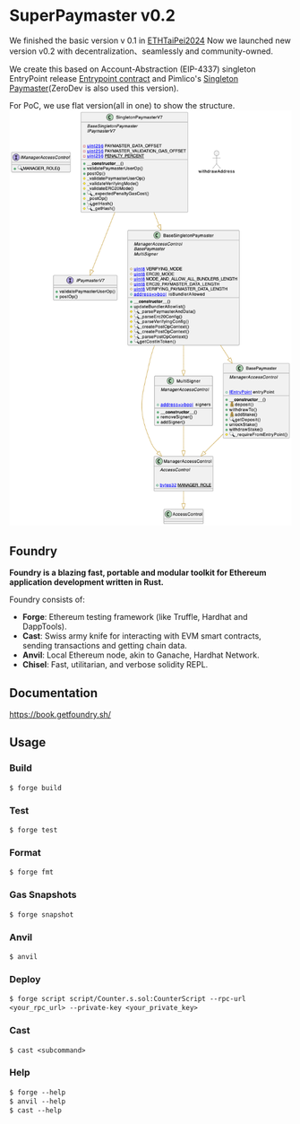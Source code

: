 # SuperPaymaster v0.2
We finished the basic version v 0.1 in [ETHTaiPei2024](https://taikai.network/ethtaipei/hackathons/hackathon-2024/projects/cltjx090k04c7wc01w1ib9lbi/idea)
Now we launched new version v0.2 with decentralization、seamlessly and community-owned.

We create this based on Account-Abstraction (EIP-4337) singleton EntryPoint release [Entrypoint contract](https://github.com/eth-infinitism/account-abstraction/releases) and Pimlico's [Singleton Paymaster](https://github.com/pimlicolabs/singleton-paymaster)(ZeroDev is also used this version).

For PoC, we use flat version(all in one) to show the structure.
![](https://raw.githubusercontent.com/jhfnetboy/MarkDownImg/main/img/202504141148732.png)

## Foundry

**Foundry is a blazing fast, portable and modular toolkit for Ethereum application development written in Rust.**

Foundry consists of:

-   **Forge**: Ethereum testing framework (like Truffle, Hardhat and DappTools).
-   **Cast**: Swiss army knife for interacting with EVM smart contracts, sending transactions and getting chain data.
-   **Anvil**: Local Ethereum node, akin to Ganache, Hardhat Network.
-   **Chisel**: Fast, utilitarian, and verbose solidity REPL.

## Documentation

https://book.getfoundry.sh/

## Usage

### Build

```shell
$ forge build
```

### Test

```shell
$ forge test
```

### Format

```shell
$ forge fmt
```

### Gas Snapshots

```shell
$ forge snapshot
```

### Anvil

```shell
$ anvil
```

### Deploy

```shell
$ forge script script/Counter.s.sol:CounterScript --rpc-url <your_rpc_url> --private-key <your_private_key>
```

### Cast

```shell
$ cast <subcommand>
```

### Help

```shell
$ forge --help
$ anvil --help
$ cast --help
```
